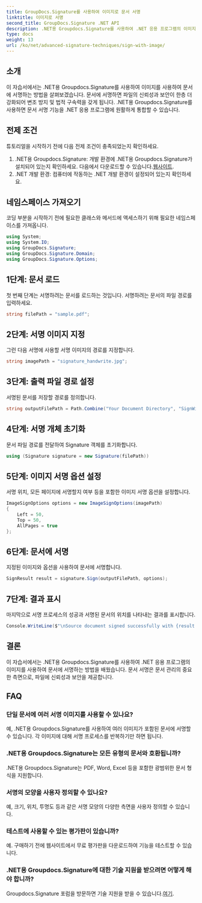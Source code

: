 ```yaml
---
title: GroupDocs.Signature를 사용하여 이미지로 문서 서명
linktitle: 이미지로 서명
second_title: GroupDocs.Signature .NET API
description: .NET용 Groupdocs.Signature를 사용하여 .NET 응용 프로그램의 이미지를 사용하여 문서에 서명하는 방법을 알아보세요. 손쉽게 문서 보안과 신뢰성을 강화하세요.
type: docs
weight: 13
url: /ko/net/advanced-signature-techniques/sign-with-image/
---
```

## 소개
이 자습서에서는 .NET용 Groupdocs.Signature를 사용하여 이미지를 사용하여 문서에 서명하는 방법을 살펴보겠습니다. 문서에 서명하면 파일의 신뢰성과 보안이 한층 더 강화되어 변조 방지 및 법적 구속력을 갖게 됩니다. .NET용 Groupdocs.Signature를 사용하면 문서 서명 기능을 .NET 응용 프로그램에 원활하게 통합할 수 있습니다.
## 전제 조건
튜토리얼을 시작하기 전에 다음 전제 조건이 충족되었는지 확인하세요.
1.  .NET용 Groupdocs.Signature: 개발 환경에 .NET용 Groupdocs.Signature가 설치되어 있는지 확인하세요. 다음에서 다운로드할 수 있습니다.[웹사이트](https://releases.groupdocs.com/signature/net/).
2. .NET 개발 환경: 컴퓨터에 작동하는 .NET 개발 환경이 설정되어 있는지 확인하세요.

## 네임스페이스 가져오기
코딩 부분을 시작하기 전에 필요한 클래스와 메서드에 액세스하기 위해 필요한 네임스페이스를 가져옵니다.
```csharp
using System;
using System.IO;
using GroupDocs.Signature;
using GroupDocs.Signature.Domain;
using GroupDocs.Signature.Options;
```
## 1단계: 문서 로드
첫 번째 단계는 서명하려는 문서를 로드하는 것입니다. 서명하려는 문서의 파일 경로를 입력하세요.
```csharp
string filePath = "sample.pdf";
```
## 2단계: 서명 이미지 지정
그런 다음 서명에 사용할 서명 이미지의 경로를 지정합니다.
```csharp
string imagePath = "signature_handwrite.jpg";
```
## 3단계: 출력 파일 경로 설정
서명된 문서를 저장할 경로를 정의합니다.
```csharp
string outputFilePath = Path.Combine("Your Document Directory", "SignWithImage", fileName);
```
## 4단계: 서명 개체 초기화
문서 파일 경로를 전달하여 Signature 객체를 초기화합니다.
```csharp
using (Signature signature = new Signature(filePath))
```
## 5단계: 이미지 서명 옵션 설정
서명 위치, 모든 페이지에 서명할지 여부 등을 포함한 이미지 서명 옵션을 설정합니다.
```csharp
ImageSignOptions options = new ImageSignOptions(imagePath)
{
    Left = 50,
    Top = 50,
    AllPages = true
};
```
## 6단계: 문서에 서명
지정된 이미지와 옵션을 사용하여 문서에 서명합니다.
```csharp
SignResult result = signature.Sign(outputFilePath, options);
```
## 7단계: 결과 표시
마지막으로 서명 프로세스의 성공과 서명된 문서의 위치를 나타내는 결과를 표시합니다.
```csharp
Console.WriteLine($"\nSource document signed successfully with {result.Succeeded.Count} signature(s).\nFile saved at {outputFilePath}.");
```

## 결론
이 자습서에서는 .NET용 Groupdocs.Signature를 사용하여 .NET 응용 프로그램의 이미지를 사용하여 문서에 서명하는 방법을 배웠습니다. 문서 서명은 문서 관리의 중요한 측면으로, 파일에 신뢰성과 보안을 제공합니다.
## FAQ
### 단일 문서에 여러 서명 이미지를 사용할 수 있나요?
예, .NET용 Groupdocs.Signature를 사용하여 여러 이미지가 포함된 문서에 서명할 수 있습니다. 각 이미지에 대해 서명 프로세스를 반복하기만 하면 됩니다.
### .NET용 Groupdocs.Signature는 모든 유형의 문서와 호환됩니까?
.NET용 Groupdocs.Signature는 PDF, Word, Excel 등을 포함한 광범위한 문서 형식을 지원합니다.
### 서명의 모양을 사용자 정의할 수 있나요?
예, 크기, 위치, 투명도 등과 같은 서명 모양의 다양한 측면을 사용자 정의할 수 있습니다.
### 테스트에 사용할 수 있는 평가판이 있습니까?
예. 구매하기 전에 웹사이트에서 무료 평가판을 다운로드하여 기능을 테스트할 수 있습니다.
### .NET용 Groupdocs.Signature에 대한 기술 지원을 받으려면 어떻게 해야 합니까?
 Groupdocs.Signature 포럼을 방문하면 기술 지원을 받을 수 있습니다.[여기](https://forum.groupdocs.com/c/signature/13).